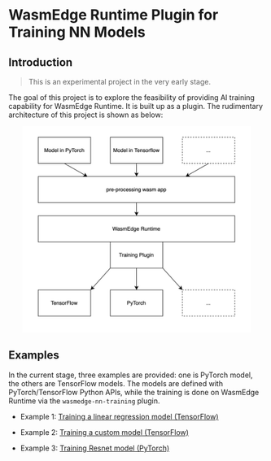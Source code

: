 # WasmEdge Runtime Plugin for Training NN Models

## Introduction

> This is an experimental project in the very early stage. 

The goal of this project is to explore the feasibility of providing AI training capability for WasmEdge Runtime. It is built up as a plugin. The rudimentary architecture of this project is shown as below:

<p align="center">
  <img src="arch.jpg" alt="architecture" width="450" />
</p>

## Examples

In the current stage, three examples are provided: one is PyTorch model, the others are TensorFlow models. The models are defined with PyTorch/TensorFlow Python APIs, while the training is done on WasmEdge Runtime via the `wasmedge-nn-training` plugin.

- Example 1: [Training a linear regression model (TensorFlow)](examples/tensorflow/custom-model/)

- Example 2: [Training a custom model (TensorFlow)](examples/tensorflow/regression/)

- Example 3: [Training Resnet model (PyTorch)](examples/pytorch/resnet-pytorch/)
